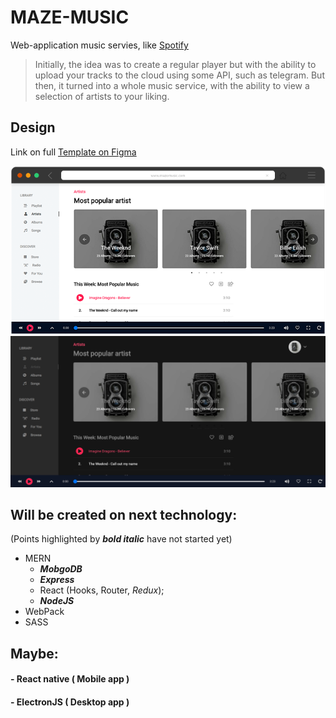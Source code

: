 # MAZE-MUSIC

Web-application music servies, like [Spotify](https://open.spotify.com/)

> Initially, the idea was to create a regular player but with the ability to upload your tracks to the cloud using some API, such as telegram. But then, it turned into a whole music service, with the ability to view a selection of artists to your liking.

## Design

Link on full [Template on Figma](https://www.figma.com/file/i8nhb8taUlfWvvyW6HcaRs/Maze-music?node-id=0%3A1)

![alt text](https://github.com/alexkos971/maze-music/blob/master/src/assets/img/music_screen-browser.png)
![alt text](https://github.com/alexkos971/maze-music/blob/master/src/assets/img/music_screen-dark.png)



## Will be created on next technology:
  (Points highlighted by ***bold italic*** have not started yet)
  
+ MERN
  + ***MobgoDB***
  + ***Express***
  + React (Hooks, Router, *Redux*);
  + ***NodeJS***
+ WebPack
+ SASS

## Maybe:
#### - React native ( Mobile app )
#### - ElectronJS ( Desktop app )


  

  
